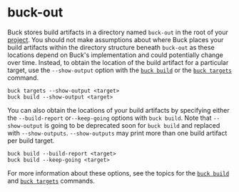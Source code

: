 # buck-out

Buck stores build artifacts in a directory named `buck-out` in the root of your [project](https://buck.build/about/overview.html).
You should not make assumptions about where Buck places your build artifacts within the directory structure beneath `buck-out` as these locations depend on Buck's implementation and could potentially change over time. Instead, to obtain the location of the build artifact for a particular target, use the `--show-output` option with the [`buck build`](https://buck.build/command/build.html) or the [`buck targets`](https://buck.build/command/targets.html) command.

```
buck targets --show-output <target>
buck build --show-output <target>
```

You can also obtain the locations of your build artifacts by specifying either the `--build-report` or`--keep-going` options with `buck build`.
Note that `--show-output` is going to be deprecated soon for `buck build` and replaced with `--show-outputs`. `--show-outputs` may print more than one build artifact per build target.

```
buck build --build-report <target>
buck build --keep-going <target>
```

For more information about these options, see the topics for the [`buck build`](https://buck.build/command/build.html) and [`buck targets`](https://buck.build/command/targets.html) commands.
